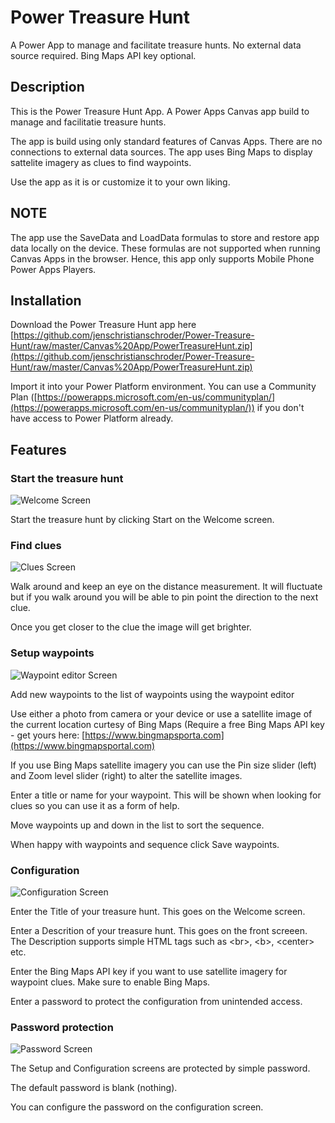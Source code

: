 # Power Treasure Hunt

A Power App to manage and facilitate treasure hunts.
No external data source required.
Bing Maps API key optional.

## Description

This is the Power Treasure Hunt App. A Power Apps Canvas app build to manage and facilitatie treasure hunts.

The app is build using only standard features of Canvas Apps. There are no connections to external data sources. The app uses Bing Maps to display sattelite imagery as clues to find waypoints.

Use the app as it is or customize it to your own liking.

## NOTE

The app use the SaveData and LoadData formulas to store and restore app data locally on the device. These formulas are not supported when running Canvas Apps in the browser. Hence, this app only supports Mobile Phone Power Apps Players.

## Installation

Download the Power Treasure Hunt app here [https://github.com/jenschristianschroder/Power-Treasure-Hunt/raw/master/Canvas%20App/PowerTreasureHunt.zip](https://github.com/jenschristianschroder/Power-Treasure-Hunt/raw/master/Canvas%20App/PowerTreasureHunt.zip)

Import it into your Power Platform environment. You can use a Community Plan ([https://powerapps.microsoft.com/en-us/communityplan/](https://powerapps.microsoft.com/en-us/communityplan/)) if you don't have access to Power Platform already.

## Features

### Start the treasure hunt

![Welcome Screen](Images/Welcome-Screen.PNG)

Start the treasure hunt by clicking Start on the Welcome screen.

### Find clues

![Clues Screen](Images/Clue-Screen.PNG)

Walk around and keep an eye on the distance measurement. It will fluctuate but if you walk around you will be able to pin point the direction to the next clue.

Once you get closer to the clue the image will get brighter.

### Setup waypoints

![Waypoint editor Screen](Images/Waypoint-Editor-Screen.PNG)

Add new waypoints to the list of waypoints using the waypoint editor

Use either a photo from camera or your device or use a satellite image of the current location curtesy of Bing Maps (Require a free Bing Maps API key - get yours here: [https://www.bingmapsporta.com](https://www.bingmapsportal.com)

If you use Bing Maps satellite imagery you can use the Pin size slider (left) and Zoom level slider (right) to alter the satellite images.

Enter a title or name for your waypoint. This will be shown when looking for clues so you can use it as a form of help.

Move waypoints up and down in the list to sort the sequence.

When happy with waypoints and sequence click Save waypoints.

### Configuration

![Configuration Screen](Images/Configuration-Screen.PNG)

Enter the Title of your treasure hunt. This goes on the Welcome screen.

Enter a Descrition of your treasure hunt. This goes on the front screeen. The Description supports simple HTML tags such as &lt;br&gt;, &lt;b&gt;, &lt;center&gt; etc.

Enter the Bing Maps API key if you want to use satellite imagery for waypoint clues. Make sure to enable Bing Maps.

Enter a password to protect the configuration from unintended access.

### Password protection

![Password Screen](Images/Password-Screen.PNG)

The Setup and Configuration screens are protected by simple password.

The default password is blank (nothing).

You can configure the password on the configuration screen.
